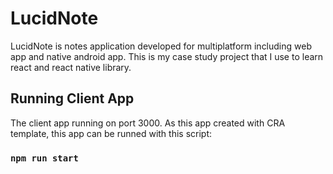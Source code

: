 # LucidNote
LucidNote is notes application developed for multiplatform including web app and native android app. This is my case study project that I use to learn react and react native library.
## Running Client App
The client app running on port 3000. As this app created with CRA template, this app can be runned with this script:
### `npm run start`

